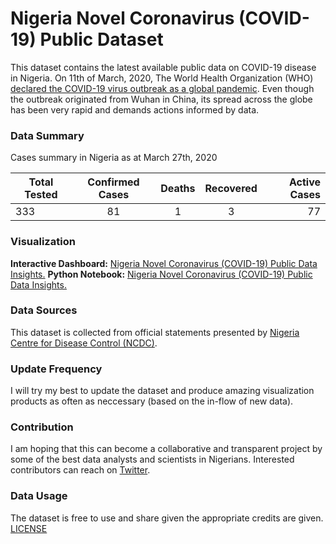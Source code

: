 # Nigeria Novel Coronavirus (COVID-19) Public Dataset
This dataset contains the latest available public data on COVID-19 disease in Nigeria. On 11th of March, 2020, The World Health Organization (WHO) [declared the COVID-19 virus outbreak as a global pandemic](https://www.who.int/dg/speeches/detail/who-director-general-s-opening-remarks-at-the-media-briefing-on-covid-19---11-march-2020). Even though the outbreak originated from Wuhan in China, its spread across the globe has been very rapid and demands actions informed by data. 

### Data Summary
Cases summary in Nigeria as at March 27th, 2020

| Total Tested    | Confirmed Cases  | Deaths  | Recovered  | Active Cases  |
| --------------- |:----------------:|:-------:|:----------:| -------------:|
| 333             | 81               | 1       | 3          | 77            |

### Visualization
**Interactive Dashboard:** [Nigeria Novel Coronavirus (COVID-19) Public Data Insights.](http://arcg.is/CSP1X)
**Python Notebook:** [Nigeria Novel Coronavirus (COVID-19) Public Data Insights.](https://colab.research.google.com/drive/1ksePcNERfJgT9PxrCAYXLq_6zJ1qwemQ)

### Data Sources
This dataset is collected from official statements presented by [Nigeria Centre for Disease Control (NCDC)](http:covid19.ncdc.gov.ng).

### Update Frequency
I will try my best to update the dataset and produce amazing visualization products as often as neccessary (based on the in-flow of new data).

### Contribution
I am hoping that this can become a collaborative and transparent project by some of the best data analysts and scientists in Nigerians. Interested contributors can reach on [Twitter](https://twitter.com/kamparia).

### Data Usage
The dataset is free to use and share given the appropriate credits are given. [LICENSE](https://github.com/Kamparia/nigeria-covid19-data/blob/master/LICENSE)